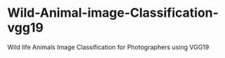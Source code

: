 # Wild-Animal-image-Classification-vgg19
Wild life Animals Image Classification for Photographers using VGG19
